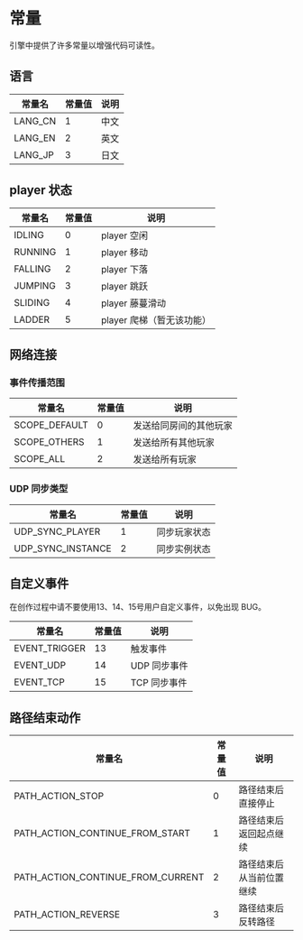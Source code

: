 # 常量

引擎中提供了许多常量以增强代码可读性。

## 语言

| 常量名  | 常量值 | 说明 |
| ------- | ------ | ---- |
| LANG_CN | 1      | 中文 |
| LANG_EN | 2      | 英文 |
| LANG_JP | 3      | 日文 |



## player 状态

| 常量名  | 常量值 | 说明                      |
| ------- | ------ | ------------------------- |
| IDLING  | 0      | player 空闲               |
| RUNNING | 1      | player 移动               |
| FALLING | 2      | player 下落               |
| JUMPING | 3      | player 跳跃               |
| SLIDING | 4      | player 藤蔓滑动           |
| LADDER  | 5      | player 爬梯（暂无该功能） |

## 网络连接

### 事件传播范围

| 常量名        | 常量值 | 说明                   |
| ------------- | ------ | ---------------------- |
| SCOPE_DEFAULT | 0      | 发送给同房间的其他玩家 |
| SCOPE_OTHERS  | 1      | 发送给所有其他玩家     |
| SCOPE_ALL     | 2      | 发送给所有玩家         |

### UDP 同步类型

| 常量名            | 常量值 | 说明         |
| ----------------- | ------ | ------------ |
| UDP_SYNC_PLAYER   | 1      | 同步玩家状态 |
| UDP_SYNC_INSTANCE | 2      | 同步实例状态 |

## 自定义事件

在创作过程中请不要使用13、14、15号用户自定义事件，以免出现 BUG。

| 常量名        | 常量值 | 说明         |
| ------------- | ------ | ------------ |
| EVENT_TRIGGER | 13     | 触发事件     |
| EVENT_UDP     | 14     | UDP 同步事件 |
| EVENT_TCP     | 15     | TCP 同步事件 |

## 路径结束动作

| 常量名                            | 常量值 | 说明                     |
| --------------------------------- | ------ | ------------------------ |
| PATH_ACTION_STOP                  | 0      | 路径结束后直接停止       |
| PATH_ACTION_CONTINUE_FROM_START   | 1      | 路径结束后返回起点继续   |
| PATH_ACTION_CONTINUE_FROM_CURRENT | 2      | 路径结束后从当前位置继续 |
| PATH_ACTION_REVERSE               | 3      | 路径结束后反转路径       |

